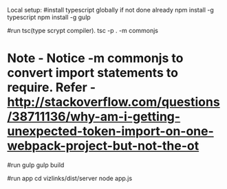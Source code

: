 Local setup:
#install typescript globally if not done already
npm install -g typescript
npm install -g gulp

#run tsc(type scrypt compiler). 
tsc -p . -m commonjs
# Note - Notice -m commonjs to convert import statements to require. Refer - http://stackoverflow.com/questions/38711136/why-am-i-getting-unexpected-token-import-on-one-webpack-project-but-not-the-ot

#run gulp
gulp build

#run app
cd vizlinks/dist/server
node app.js